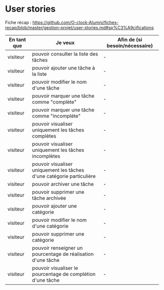 # User stories

Fiche récap : https://github.com/O-clock-Alumni/fiches-recap/blob/master/gestion-projet/user-stories.md#sp%C3%A9cifications


| En tant que | Je veux | Afin de (si besoin/nécessaire) |
|--|--|--|
| visiteur | pouvoir consulter la liste des tâches | - |
| visiteur | pouvoir ajouter une tâche à la liste | - |
| visiteur | pouvoir modifier le nom d'une tâche | - |
| visiteur | pouvoir marquer une tâche comme "complète" | - |
| visiteur | pouvoir marquer une tâche comme "incomplète" | - |
| visiteur | pouvoir visualiser uniquement les tâches complètes | - |
| visiteur | pouvoir visualiser uniquement les tâches incomplètes | - |
| visiteur | pouvoir visualiser uniquement les tâches d'une catégorie particulière | - |
| visiteur | pouvoir archiver une tâche | - |
| visiteur | pouvoir supprimer une tâche archivée | - |
| visiteur | pouvoir ajouter une catégorie | - |
| visiteur | pouvoir modifier le nom d'une catégorie | - |
| visiteur | pouvoir supprimer une catégorie | - |
| visiteur | pouvoir renseigner un pourcentage de réalisation d'une tâche | - |
| visiteur | pouvoir visualiser le pourcentage de complétion d'une tâche | - |